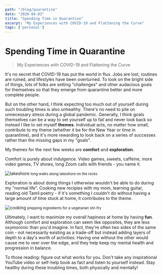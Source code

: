 ```yaml
---
path: "/blog/quarantine"
date: "2020-04-03"
title: "Spending Time in Quarantine"
excerpt: "My Experiences with COVID-19 and Flattening the Curve"
tags: ['personal']
---
```


# Spending Time in Quarantine
> My Experiences with COVID-19 and Flattening the Curve

It's no secret that COVID-19 has put the world in flux. Jobs are lost, routines are ruined, and lifestyles have been overturned. To look on the bright side of things, lots of folks are setting "challenges" and other audacious goals for themselves so that they emerge from quarantine better and more complete people. 

But on the other hand, I think expecting too much out of yourself during such troubling times is also unhealthy. There's no need to pile on unnecessary stress during a global pandemic. Generally, I think goals themselves can  be a way to set yourself up to fail and never look back so instead I like to set myself **themes**. Individual acts, no matter how small, contribute to my theme (whether it be for the New Year or time in quarantime), and it's more rewarding to look back on a series of successes rather than the missing gaps in my "goals".

My themes for the next few weeks are **comfort** and **exploration**.

Comfort is purely about indulgence. Video games, sweets, caffeine, more video games, TV shows, long Zoom calls with friends - you name it.

![lakeshore](https://i.imgur.com/D8JM1Wv.jpg)
<small> long walks along lakeshore on the rocks </small>

Exploration is about doing things I otherwise wouldn't be able to do during my "normal life". Cooking new recipies with my mom, learning guitar, reading old Tamil poetry - if it's something I couldn't do without having a large amount of time stuck at home, it contributes to the theme.

![cooking](https://i.imgur.com/zcgGNR8.jpg)
<small> prepping ingredients for a vegetarian stir-fry </small>

Ultimately, I want to maximize my overall hapiness at home by having **fun**. Although comfort and exploration can seem like opposites, they are less oxymoronic than you'd imagine. In fact, they're often two sides of the same coin - not necessarily existing as a trade-off but instead adding layers of depth to a day's worth of activities. Having one without the other would cause me to veer over the edge, and they help keep my mental health and progression in balance.

To those reading: figure out what works for you. Don't take any inspirational YouTube video or self-help book as fact and listen to yourself instead. Stay healthy during these troubling times, both physically and mentally!